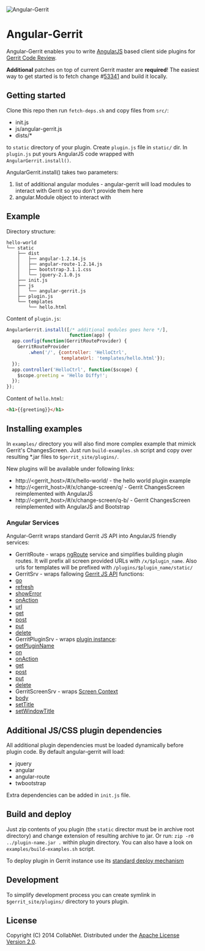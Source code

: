 ![Angular-Gerrit](https://raw.github.com/dluksza/angular-gerrit/master/art/angular-gerrit-logo.png)

# Angular-Gerrit

Angular-Gerrit enables you to write [AngularJS](http://angularjs.org) based client side plugins for [Gerrit Code Review](https://code.google.com/p/gerrit/).

**Additional** patches on top of current Gerrit master are **required**! The easiest way to get started is to fetch change #[53341](https://gerrit-review.googlesource.com/#/c/53341) and build it locally.

## Getting started ##

Clone this repo then run `fetch-deps.sh` and copy files from `src/`:

 * init.js
 * js/angular-gerrit.js
 * dists/*

to `static` directory of your plugin. Create `plugin.js` file in `static/` dir. In `plugin.js` put yours AngularJS code wrapped with `AngularGerrit.install()`.

AngularGerrit.install() takes two parameters:

 1. list of additional angular modules - angular-gerrit will load modules to interact with Gerrit so you don't provide them here
 2. angular.Module object to interact with

## Example ##

Directory structure:

````
hello-world
└── static
    ├── dist
    │   ├── angular-1.2.14.js
    │   ├── angular-route-1.2.14.js
    │   ├── bootstrap-3.1.1.css
    │   └── jquery-2.1.0.js
    ├── init.js
    ├── js
    │   └── angular-gerrit.js
    ├── plugin.js
    └── templates
        └── hello.html
````

Content of `plugin.js`:
````javascript
AngularGerrit.install([/* additional modules goes here */],
                       function(app) {
  app.config(function(GerritRouteProvider) {
    GerritRouteProvider
        .when('/', {controller: 'HelloCtrl',
                    templateUrl: 'templates/hello.html'});
  });
  app.controller('HelloCtrl', function($scope) {
    $scope.greeting = 'Hello Diffy!';
  });
});
````

Content of `hello.html`:
````html
<h1>{{greeting}}</h1>
````

## Installing examples ##

In `examples/` directory you will also find more complex example that mimick Gerrit's ChangesScreen. Just run `build-examples.sh` script and copy over resulting *.jar files  to `$gerrit_site/plugins/`.

New plugins will be available under following links:

 * http://<gerrit_host>/#/x/hello-world/ - the hello world plugin example
 * http://<gerrit_host>/#/x/change-screen/q/ - Gerrit ChangesScreen reimplemented with AngularJS
 * http://<gerrit_host>/#/x/change-screen/q-b/ - Gerrit ChangesScreen reimplemented with AngularJS and Bootstrap

### Angular Services ###

Angular-Gerrit wraps standard Gerrit JS API into AngularJS friendly services:

 * GerritRoute - wraps [ngRoute](http://docs.angularjs.org/api/ngRoute) service and simplifies building plugin routes. It will prefix all screen provided URLs with `/x/$plugin_name`. Also urls for templates will be prefixed with `/plugins/$plugin_name/static/`
 * GerritSrv - wraps fallowing [Gerrit JS API](https://gerrit-review.googlesource.com/Documentation/js-api.html#Gerrit) functions:
  * [go](https://gerrit-review.googlesource.com/Documentation/js-api.html#Gerrit_go)
  * [refresh](https://gerrit-review.googlesource.com/Documentation/js-api.html#Gerrit_refresh)
  * [showError](https://gerrit-review.googlesource.com/Documentation/js-api.html#Gerrit_showError)
  * [onAction](https://gerrit-review.googlesource.com/Documentation/js-api.html#Gerrit_onAction)
  * [url](https://gerrit-review.googlesource.com/Documentation/js-api.html#Gerrit_url)
  * [get](https://gerrit-review.googlesource.com/Documentation/js-api.html#Gerrit_get)
  * [post](https://gerrit-review.googlesource.com/Documentation/js-api.html#Gerrit_post)
  * [put](https://gerrit-review.googlesource.com/Documentation/js-api.html#Gerrit_put)
  * [delete](https://gerrit-review.googlesource.com/Documentation/js-api.html#Gerrit_delete)
 * GerritPluginSrv - wraps [plugin instance](https://gerrit-review.googlesource.com/Documentation/js-api.html#self):
  * [getPluginName](https://gerrit-review.googlesource.com/Documentation/js-api.html#self_getPluginName)
  * [on](https://gerrit-review.googlesource.com/Documentation/js-api.html#self_on)
  * [onAction](https://gerrit-review.googlesource.com/Documentation/js-api.html#self_onAction)
  * [get](https://gerrit-review.googlesource.com/Documentation/js-api.html#self_get)
  * [post](https://gerrit-review.googlesource.com/Documentation/js-api.html#self_post)
  * [put](https://gerrit-review.googlesource.com/Documentation/js-api.html#self_put)
  * [delete](https://gerrit-review.googlesource.com/Documentation/js-api.html#self_delete)
 * GerritScreenSrv - wraps [Screen Context](https://gerrit-review.googlesource.com/Documentation/js-api.html#ScreenContext)
  * [body](https://gerrit-review.googlesource.com/Documentation/js-api.html#screen_body)
  * [setTitle](https://gerrit-review.googlesource.com/Documentation/js-api.html#screen.setTitle)
  * [setWindowTitle](https://gerrit-review.googlesource.com/Documentation/js-api.html#screen.setWindowTitle)

## Additional JS/CSS plugin dependencies ##

All additional plugin dependencies must be loaded dynamically before plugin code. By default angular-gerrit will load:

 * jquery
 * angular
 * angular-route
 * twbootstrap

Extra dependencies can be added in `init.js` file.

## Build and deploy ##

Just zip contents of you plugin (the `static` director must be in archive root directory) and change extension of resulting archive to jar. Or run: `zip -r0 ../plugin-name.jar .` within plugin directory. You can also have a look on `examples/build-examples.sh` script.

To deploy plugin in Gerrit instance use its [standard deploy mechanism](https://gerrit-review.googlesource.com/Documentation/dev-plugins.html#deployment)

## Development ##

To simplify development process you can create symlink in `$gerrit_site/plugins/` directory to yours plugin.

## License ##

Copyright (C) 2014 CollabNet. Distributed under the [Apache License Version 2.0](http://www.apache.org/licenses/LICENSE-2.0.html).
